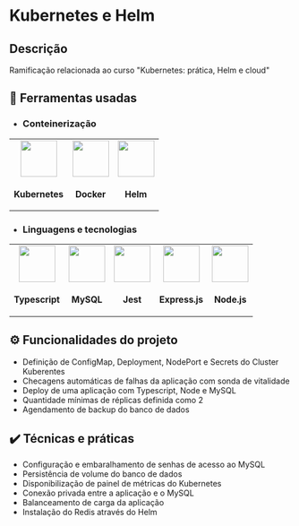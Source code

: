 # Kubernetes e Helm

## Descrição

Ramificação relacionada ao curso "Kubernetes: prática, Helm e cloud"

## 🔧 Ferramentas usadas

<div>
  <table>

  * ### Conteinerização
    <tr>
      <td align="center">
        <img src="https://skillicons.dev/icons?i=k8s" width="65px"/>
        <sub>
          <b>
            <h3>Kubernetes</h3>
          </b>
        </sub>
      </td>
      <td align="center">
        <img src="https://skillicons.dev/icons?i=docker" width="65px"/>
        <sub>
          <b>
            <h3>Docker</h3>
          </b>
        </sub>
      </td>
      <td align="center">
        <img src="./src/assets/helm-icon.svg" width="65px"/>
        <sub>
          <b>
            <h3>Helm</h3>
          </b>
        </sub>
      </td>
    </tr>
  </table>

  <table>
  
  * ### Linguagens e tecnologias
    <tr>
      <td align="center">
        <img src="https://skillicons.dev/icons?i=ts" width="65px"/>
        <sub>
          <b>
            <h3>Typescript</h3>
          </b>
        </sub>
      </td>
      <td align="center">
        <img src="https://skillicons.dev/icons?i=mysql" width="65px"/>
        <sub>
          <b>
            <h3>MySQL</h3>
          </b>
        </sub>
      </td>
      <td align="center">
        <img src="https://skillicons.dev/icons?i=jest" width="65px"/>
        <sub>
          <b>
            <h3>Jest</h3>
          </b>
        </sub>
      </td>
      <td align="center">
        <img src="https://skillicons.dev/icons?i=express" width="65px"/>
        <sub>
          <b>
            <h3>Express.js</h3>
          </b>
        </sub>
      </td>
      <td align="center">
        <img src="https://skillicons.dev/icons?i=nodejs" width="65px"/>
        <sub>
          <b>
            <h3>Node.js</h3>
          </b>
        </sub>
      </td>
    </tr>
  </table>
</div>

## ⚙️ Funcionalidades do projeto

* Definição de ConfigMap, Deployment, NodePort e Secrets do Cluster Kuberentes
* Checagens automáticas de falhas da aplicação com sonda de vitalidade
* Deploy de uma aplicação com Typescript, Node e MySQL
* Quantidade mínimas de réplicas definida como 2
* Agendamento de backup do banco de dados

## ✔️ Técnicas e práticas

* Configuração e embaralhamento de senhas de acesso ao MySQL
* Persistência de volume do banco de dados
* Disponibilização de painel de métricas do Kubernetes
* Conexão privada entre a aplicação e o MySQL
* Balanceamento de carga da aplicação
* Instalação do Redis através do Helm
